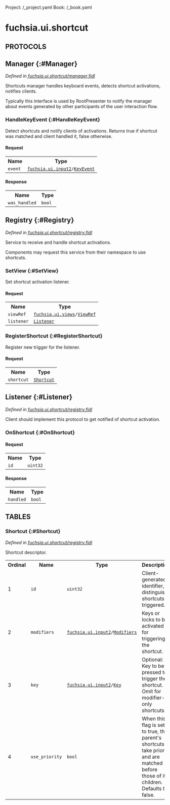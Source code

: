 Project: /_project.yaml
Book: /_book.yaml

# fuchsia.ui.shortcut


## **PROTOCOLS**

## Manager {:#Manager}
*Defined in [fuchsia.ui.shortcut/manager.fidl](https://fuchsia.googlesource.com/fuchsia/+/master/sdk/fidl/fuchsia.ui.shortcut/manager.fidl#15)*

 Shortcuts manager handles keyboard events, detects shortcut activations,
 notifies clients.

 Typically this interface is used by RootPresenter to notify the manager
 about events generated by other participants of the user interaction flow.

### HandleKeyEvent {:#HandleKeyEvent}

 Detect shortcuts and notify clients of activations.
 Returns true if shortcut was matched and client handled it, false otherwise.

#### Request
<table>
    <tr><th>Name</th><th>Type</th></tr>
    <tr>
            <td><code>event</code></td>
            <td>
                <code><a class='link' href='../fuchsia.ui.input2/index.html'>fuchsia.ui.input2</a>/<a class='link' href='../fuchsia.ui.input2/index.html#KeyEvent'>KeyEvent</a></code>
            </td>
        </tr></table>


#### Response
<table>
    <tr><th>Name</th><th>Type</th></tr>
    <tr>
            <td><code>was_handled</code></td>
            <td>
                <code>bool</code>
            </td>
        </tr></table>

## Registry {:#Registry}
*Defined in [fuchsia.ui.shortcut/registry.fidl](https://fuchsia.googlesource.com/fuchsia/+/master/sdk/fidl/fuchsia.ui.shortcut/registry.fidl#15)*

 Service to receive and handle shortcut activations.

 Components may request this service from their namespace to
 use shortcuts.

### SetView {:#SetView}

 Set shortcut activation listener.

#### Request
<table>
    <tr><th>Name</th><th>Type</th></tr>
    <tr>
            <td><code>viewRef</code></td>
            <td>
                <code><a class='link' href='../fuchsia.ui.views/index.html'>fuchsia.ui.views</a>/<a class='link' href='../fuchsia.ui.views/index.html#ViewRef'>ViewRef</a></code>
            </td>
        </tr><tr>
            <td><code>listener</code></td>
            <td>
                <code><a class='link' href='../fuchsia.ui.shortcut/index.html#Listener'>Listener</a></code>
            </td>
        </tr></table>



### RegisterShortcut {:#RegisterShortcut}

 Register new trigger for the listener.

#### Request
<table>
    <tr><th>Name</th><th>Type</th></tr>
    <tr>
            <td><code>shortcut</code></td>
            <td>
                <code><a class='link' href='../fuchsia.ui.shortcut/index.html#Shortcut'>Shortcut</a></code>
            </td>
        </tr></table>



## Listener {:#Listener}
*Defined in [fuchsia.ui.shortcut/registry.fidl](https://fuchsia.googlesource.com/fuchsia/+/master/sdk/fidl/fuchsia.ui.shortcut/registry.fidl#42)*

 Client should implement this protocol to get notified of shortcut activation.

### OnShortcut {:#OnShortcut}


#### Request
<table>
    <tr><th>Name</th><th>Type</th></tr>
    <tr>
            <td><code>id</code></td>
            <td>
                <code>uint32</code>
            </td>
        </tr></table>


#### Response
<table>
    <tr><th>Name</th><th>Type</th></tr>
    <tr>
            <td><code>handled</code></td>
            <td>
                <code>bool</code>
            </td>
        </tr></table>







## **TABLES**

### Shortcut {:#Shortcut}


*Defined in [fuchsia.ui.shortcut/registry.fidl](https://fuchsia.googlesource.com/fuchsia/+/master/sdk/fidl/fuchsia.ui.shortcut/registry.fidl#24)*

 Shortcut descriptor.


<table>
    <tr><th>Ordinal</th><th>Name</th><th>Type</th><th>Description</th></tr>
    <tr>
            <td>1</td>
            <td><code>id</code></td>
            <td>
                <code>uint32</code>
            </td>
            <td> Client-generated identifier, to distinguish shortcuts triggered.
</td>
        </tr><tr>
            <td>2</td>
            <td><code>modifiers</code></td>
            <td>
                <code><a class='link' href='../fuchsia.ui.input2/index.html'>fuchsia.ui.input2</a>/<a class='link' href='../fuchsia.ui.input2/index.html#Modifiers'>Modifiers</a></code>
            </td>
            <td> Keys or locks to be activated for triggering the shortcut.
</td>
        </tr><tr>
            <td>3</td>
            <td><code>key</code></td>
            <td>
                <code><a class='link' href='../fuchsia.ui.input2/index.html'>fuchsia.ui.input2</a>/<a class='link' href='../fuchsia.ui.input2/index.html#Key'>Key</a></code>
            </td>
            <td> Optional: Key to be pressed to trigger the shortcut.
 Omit for modifier-only shortcuts.
</td>
        </tr><tr>
            <td>4</td>
            <td><code>use_priority</code></td>
            <td>
                <code>bool</code>
            </td>
            <td> When this flag is set to true, the parent's shortcuts take priority
 and are matched before those of its children.
 Defaults to false.
</td>
        </tr></table>









